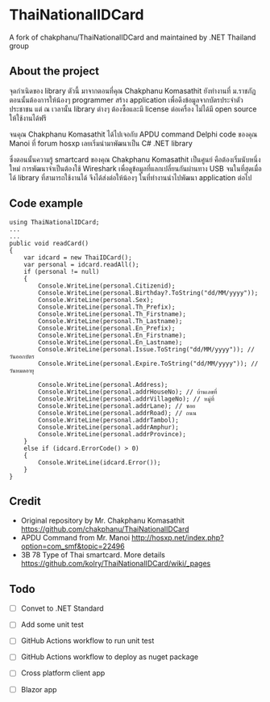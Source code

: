 # ThaiNationalIDCard

A fork of chakphanu/ThaiNationalIDCard and maintained by .NET Thailand group

## About the project 

จุดกำเนิดของ library ตัวนี้ มาจากตอนที่คุณ Chakphanu Komasathit ยังทำงานที่ ม.ราชภัฏ
ตอนนั้นต้องการให้น้องๆ programmer สร้าง application เพื่อดึงข้อมูลจากบัตรประจำตัวประชาชน
แต่ ณ เวลานั้น library ต่างๆ ต้องซื้อและมี license ต่อเครื่อง ไม่ได้มี open source ให้ใช้งานได้ฟรี

จนคุณ Chakphanu Komasathit ได้ไปเจอกับ APDU command Delphi code ของคุณ Manoi ที่ forum hosxp เลยเริ่มนำมาพัฒนาเป็น C# .NET library 

ซึ่งตอนนั้นความรู้ smartcard ของคุณ Chakphanu Komasathit เป็นศูนย์ คือต้องเริ่มนับหนึ่งใหม่
การพัฒนาจำเป็นต้องใช้  Wireshark เพื่อดูข้อมูลที่แลกเปลี่ยนกันผ่านทาง USB
จนในที่สุดเมื่อได้ library ที่สามารถใช้งานได้ จึงได้ส่งต่อให้น้องๆ ในที่ทำงานนำไปพัฒนา application ต่อไป

## Code example

``` CSharp
using ThaiNationalIDCard;
...
...
public void readCard()
{
	var idcard = new ThaiIDCard();
	var personal = idcard.readAll();
	if (personal != null)
	{
		Console.WriteLine(personal.Citizenid);
		Console.WriteLine(personal.Birthday?.ToString("dd/MM/yyyy"));
		Console.WriteLine(personal.Sex);
		Console.WriteLine(personal.Th_Prefix);
		Console.WriteLine(personal.Th_Firstname);
		Console.WriteLine(personal.Th_Lastname);
		Console.WriteLine(personal.En_Prefix);
		Console.WriteLine(personal.En_Firstname);
		Console.WriteLine(personal.En_Lastname);
		Console.WriteLine(personal.Issue.ToString("dd/MM/yyyy")); // วันออกบัตร
		Console.WriteLine(personal.Expire.ToString("dd/MM/yyyy")); // วันหมดอายุ

		Console.WriteLine(personal.Address);
		Console.WriteLine(personal.addrHouseNo); // บ้านเลขที่
		Console.WriteLine(personal.addrVillageNo); // หมู่ที่
		Console.WriteLine(personal.addrLane); // ซอย
		Console.WriteLine(personal.addrRoad); // ถนน
		Console.WriteLine(personal.addrTambol);
		Console.WriteLine(personal.addrAmphur);
		Console.WriteLine(personal.addrProvince);
	}
	else if (idcard.ErrorCode() > 0)
	{
		Console.WriteLine(idcard.Error());
	}
}            

```

## Credit
- Original repository by Mr. Chakphanu Komasathit https://github.com/chakphanu/ThaiNationalIDCard
- APDU Command from Mr. Manoi http://hosxp.net/index.php?option=com_smf&topic=22496
- 3B 78 Type of Thai smartcard. More details https://github.com/kolry/ThaiNationalIDCard/wiki/_pages

## Todo 

- [ ] Convet to .NET Standard
- [ ] Add some unit test
- [ ] GitHub Actions workflow to run unit test
- [ ] GitHub Actions workflow to deploy as nuget package
- [ ] Cross platform client app
- [ ] Blazor app

